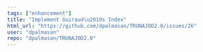 ```yaml
---
tags: ["enhancement"]
title: "Implement Guiraud\u2019s Index"
html_url: "https://github.com/dpalmasan/TRUNAJOD2.0/issues/26"
user: "dpalmasan"
repo: "dpalmasan/TRUNAJOD2.0"
---
```


